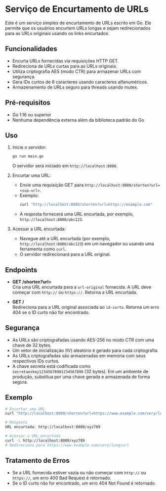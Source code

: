 # Serviço de Encurtamento de URLs

Este é um serviço simples de encurtamento de URLs escrito em Go. Ele permite que os usuários encurtem URLs longas e sejam redirecionados para as URLs originais usando os links encurtados

## Funcionalidades
- Encurta URLs fornecidas via requisições HTTP GET.
- Redireciona de URLs curtas para as URLs originais.
- Utiliza criptografia AES (modo CTR) para armazenar URLs com segurança.
- Gera IDs curtos de 6 caracteres usando caracteres alfanuméricos.
- Armazenamento de URLs seguro para threads usando mutex.

## Pré-requisitos
- Go 1.16 ou superior
- Nenhuma dependência externa além da biblioteca padrão do Go

## Uso
1. Inicie o servidor:
   ```bash
   go run main.go
   ```
   O servidor será iniciado em `http://localhost:8080`.

2. Encurtar uma URL:
   - Envie uma requisição GET para `http://localhost:8080/shorten?url=<sua-url>`.
   - Exemplo:
     ```bash
     curl "http://localhost:8080/shorten?url=https://example.com"
     ```
   - A resposta fornecerá uma URL encurtada, por exemplo, `http://localhost:8080/abc123`.

3. Acessar a URL encurtada:
   - Navegue até a URL encurtada (por exemplo, `http://localhost:8080/abc123`) em um navegador ou usando uma ferramenta como `curl`.
   - O servidor redirecionará para a URL original.

## Endpoints
- **GET /shorten?url=<url-original>**  
  Cria uma URL encurtada para a `url-original` fornecida. A URL deve começar com `http://` ou `https://`. Retorna a URL encurtada.

- **GET /<id-curto>**  
  Redireciona para a URL original associada ao `id-curto`. Retorna um erro 404 se o ID curto não for encontrado.

## Segurança
- As URLs são criptografadas usando AES-256 no modo CTR com uma chave de 32 bytes.
- Um vetor de inicialização (IV) aleatório é gerado para cada criptografia.
- As URLs criptografadas são armazenadas em memória com seus respectivos IDs curtos.
- A chave secreta está codificada como `secretaeskey12345678901234567890` (32 bytes). Em um ambiente de produção, substitua por uma chave gerada e armazenada de forma segura.

## Exemplo
```bash
# Encurtar uma URL
curl "http://localhost:8080/shorten?url=https://www.example.com/very/long/url"

# Resposta
URL encurtada: http://localhost:8080/xyz789

# Acessar a URL encurtada
curl -L http://localhost:8080/xyz789
# Redireciona para https://www.example.com/very/long/url
```

## Tratamento de Erros
- Se a URL fornecida estiver vazia ou não começar com `http://` ou `https://`, um erro 400 Bad Request é retornado.
- Se o ID curto não for encontrado, um erro 404 Not Found é retornado.

